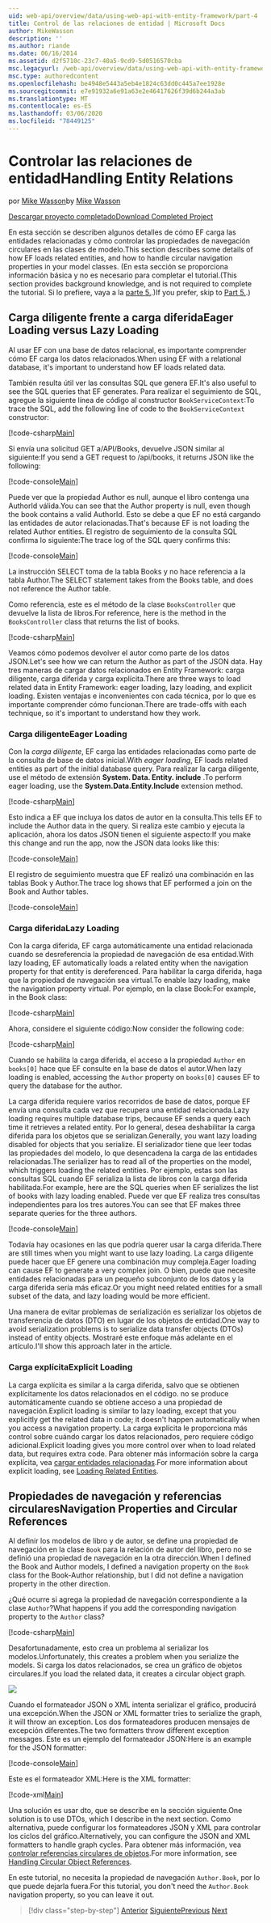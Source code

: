 ```yaml
---
uid: web-api/overview/data/using-web-api-with-entity-framework/part-4
title: Control de las relaciones de entidad | Microsoft Docs
author: MikeWasson
description: ''
ms.author: riande
ms.date: 06/16/2014
ms.assetid: d2f5710c-23c7-40a5-9cd9-5d0516570cba
msc.legacyurl: /web-api/overview/data/using-web-api-with-entity-framework/part-4
msc.type: authoredcontent
ms.openlocfilehash: be4948e5443a5eb4e1824c63dd0c445a7ee1928e
ms.sourcegitcommit: e7e91932a6e91a63e2e46417626f39d6b244a3ab
ms.translationtype: MT
ms.contentlocale: es-ES
ms.lasthandoff: 03/06/2020
ms.locfileid: "78449125"
---
```

# <a name="handling-entity-relations"></a><span data-ttu-id="d920a-102">Controlar las relaciones de entidad</span><span class="sxs-lookup"><span data-stu-id="d920a-102">Handling Entity Relations</span></span>

<span data-ttu-id="d920a-103">por [Mike Wasson](https://github.com/MikeWasson)</span><span class="sxs-lookup"><span data-stu-id="d920a-103">by [Mike Wasson](https://github.com/MikeWasson)</span></span>

[<span data-ttu-id="d920a-104">Descargar proyecto completado</span><span class="sxs-lookup"><span data-stu-id="d920a-104">Download Completed Project</span></span>](https://github.com/MikeWasson/BookService)

<span data-ttu-id="d920a-105">En esta sección se describen algunos detalles de cómo EF carga las entidades relacionadas y cómo controlar las propiedades de navegación circulares en las clases de modelo.</span><span class="sxs-lookup"><span data-stu-id="d920a-105">This section describes some details of how EF loads related entities, and how to handle circular navigation properties in your model classes.</span></span> <span data-ttu-id="d920a-106">(En esta sección se proporciona información básica y no es necesario para completar el tutorial.</span><span class="sxs-lookup"><span data-stu-id="d920a-106">(This section provides background knowledge, and is not required to complete the tutorial.</span></span> <span data-ttu-id="d920a-107">Si lo prefiere, vaya a la [parte 5.](part-5.md).)</span><span class="sxs-lookup"><span data-stu-id="d920a-107">If you prefer, skip to [Part 5.](part-5.md).)</span></span>

## <a name="eager-loading-versus-lazy-loading"></a><span data-ttu-id="d920a-108">Carga diligente frente a carga diferida</span><span class="sxs-lookup"><span data-stu-id="d920a-108">Eager Loading versus Lazy Loading</span></span>

<span data-ttu-id="d920a-109">Al usar EF con una base de datos relacional, es importante comprender cómo EF carga los datos relacionados.</span><span class="sxs-lookup"><span data-stu-id="d920a-109">When using EF with a relational database, it's important to understand how EF loads related data.</span></span>

<span data-ttu-id="d920a-110">También resulta útil ver las consultas SQL que genera EF.</span><span class="sxs-lookup"><span data-stu-id="d920a-110">It's also useful to see the SQL queries that EF generates.</span></span> <span data-ttu-id="d920a-111">Para realizar el seguimiento de SQL, agregue la siguiente línea de código al constructor `BookServiceContext`:</span><span class="sxs-lookup"><span data-stu-id="d920a-111">To trace the SQL, add the following line of code to the `BookServiceContext` constructor:</span></span>

[!code-csharp[Main](part-4/samples/sample1.cs)]

<span data-ttu-id="d920a-112">Si envía una solicitud GET a/API/Books, devuelve JSON similar al siguiente:</span><span class="sxs-lookup"><span data-stu-id="d920a-112">If you send a GET request to /api/books, it returns JSON like the following:</span></span>

[!code-console[Main](part-4/samples/sample2.cmd)]

<span data-ttu-id="d920a-113">Puede ver que la propiedad Author es null, aunque el libro contenga una AuthorId válida.</span><span class="sxs-lookup"><span data-stu-id="d920a-113">You can see that the Author property is null, even though the book contains a valid AuthorId.</span></span> <span data-ttu-id="d920a-114">Esto se debe a que EF no está cargando las entidades de autor relacionadas.</span><span class="sxs-lookup"><span data-stu-id="d920a-114">That's because EF is not loading the related Author entities.</span></span> <span data-ttu-id="d920a-115">El registro de seguimiento de la consulta SQL confirma lo siguiente:</span><span class="sxs-lookup"><span data-stu-id="d920a-115">The trace log of the SQL query confirms this:</span></span>

[!code-console[Main](part-4/samples/sample3.sql)]

<span data-ttu-id="d920a-116">La instrucción SELECT toma de la tabla Books y no hace referencia a la tabla Author.</span><span class="sxs-lookup"><span data-stu-id="d920a-116">The SELECT statement takes from the Books table, and does not reference the Author table.</span></span>

<span data-ttu-id="d920a-117">Como referencia, este es el método de la clase `BooksController` que devuelve la lista de libros.</span><span class="sxs-lookup"><span data-stu-id="d920a-117">For reference, here is the method in the `BooksController` class that returns the list of books.</span></span>

[!code-csharp[Main](part-4/samples/sample4.cs)]

<span data-ttu-id="d920a-118">Veamos cómo podemos devolver el autor como parte de los datos JSON.</span><span class="sxs-lookup"><span data-stu-id="d920a-118">Let's see how we can return the Author as part of the JSON data.</span></span> <span data-ttu-id="d920a-119">Hay tres maneras de cargar datos relacionados en Entity Framework: carga diligente, carga diferida y carga explícita.</span><span class="sxs-lookup"><span data-stu-id="d920a-119">There are three ways to load related data in Entity Framework: eager loading, lazy loading, and explicit loading.</span></span> <span data-ttu-id="d920a-120">Existen ventajas e inconvenientes con cada técnica, por lo que es importante comprender cómo funcionan.</span><span class="sxs-lookup"><span data-stu-id="d920a-120">There are trade-offs with each technique, so it's important to understand how they work.</span></span>

### <a name="eager-loading"></a><span data-ttu-id="d920a-121">Carga diligente</span><span class="sxs-lookup"><span data-stu-id="d920a-121">Eager Loading</span></span>

<span data-ttu-id="d920a-122">Con la *carga diligente*, EF carga las entidades relacionadas como parte de la consulta de base de datos inicial.</span><span class="sxs-lookup"><span data-stu-id="d920a-122">With *eager loading*, EF loads related entities as part of the initial database query.</span></span> <span data-ttu-id="d920a-123">Para realizar la carga diligente, use el método de extensión **System. Data. Entity. include** .</span><span class="sxs-lookup"><span data-stu-id="d920a-123">To perform eager loading, use the **System.Data.Entity.Include** extension method.</span></span>

[!code-csharp[Main](part-4/samples/sample5.cs)]

<span data-ttu-id="d920a-124">Esto indica a EF que incluya los datos de autor en la consulta.</span><span class="sxs-lookup"><span data-stu-id="d920a-124">This tells EF to include the Author data in the query.</span></span> <span data-ttu-id="d920a-125">Si realiza este cambio y ejecuta la aplicación, ahora los datos JSON tienen el siguiente aspecto:</span><span class="sxs-lookup"><span data-stu-id="d920a-125">If you make this change and run the app, now the JSON data looks like this:</span></span>

[!code-console[Main](part-4/samples/sample6.cmd)]

<span data-ttu-id="d920a-126">El registro de seguimiento muestra que EF realizó una combinación en las tablas Book y Author.</span><span class="sxs-lookup"><span data-stu-id="d920a-126">The trace log shows that EF performed a join on the Book and Author tables.</span></span>

[!code-console[Main](part-4/samples/sample7.cmd)]

### <a name="lazy-loading"></a><span data-ttu-id="d920a-127">Carga diferida</span><span class="sxs-lookup"><span data-stu-id="d920a-127">Lazy Loading</span></span>

<span data-ttu-id="d920a-128">Con la carga diferida, EF carga automáticamente una entidad relacionada cuando se desreferencia la propiedad de navegación de esa entidad.</span><span class="sxs-lookup"><span data-stu-id="d920a-128">With lazy loading, EF automatically loads a related entity when the navigation property for that entity is dereferenced.</span></span> <span data-ttu-id="d920a-129">Para habilitar la carga diferida, haga que la propiedad de navegación sea virtual.</span><span class="sxs-lookup"><span data-stu-id="d920a-129">To enable lazy loading, make the navigation property virtual.</span></span> <span data-ttu-id="d920a-130">Por ejemplo, en la clase Book:</span><span class="sxs-lookup"><span data-stu-id="d920a-130">For example, in the Book class:</span></span>

[!code-csharp[Main](part-4/samples/sample8.cs?highlight=6)]

<span data-ttu-id="d920a-131">Ahora, considere el siguiente código:</span><span class="sxs-lookup"><span data-stu-id="d920a-131">Now consider the following code:</span></span>

[!code-csharp[Main](part-4/samples/sample9.cs)]

<span data-ttu-id="d920a-132">Cuando se habilita la carga diferida, el acceso a la propiedad `Author` en `books[0]` hace que EF consulte en la base de datos el autor.</span><span class="sxs-lookup"><span data-stu-id="d920a-132">When lazy loading is enabled, accessing the `Author` property on `books[0]` causes EF to query the database for the author.</span></span>

<span data-ttu-id="d920a-133">La carga diferida requiere varios recorridos de base de datos, porque EF envía una consulta cada vez que recupera una entidad relacionada.</span><span class="sxs-lookup"><span data-stu-id="d920a-133">Lazy loading requires multiple database trips, because EF sends a query each time it retrieves a related entity.</span></span> <span data-ttu-id="d920a-134">Por lo general, desea deshabilitar la carga diferida para los objetos que se serializan.</span><span class="sxs-lookup"><span data-stu-id="d920a-134">Generally, you want lazy loading disabled for objects that you serialize.</span></span> <span data-ttu-id="d920a-135">El serializador tiene que leer todas las propiedades del modelo, lo que desencadena la carga de las entidades relacionadas.</span><span class="sxs-lookup"><span data-stu-id="d920a-135">The serializer has to read all of the properties on the model, which triggers loading the related entities.</span></span> <span data-ttu-id="d920a-136">Por ejemplo, estas son las consultas SQL cuando EF serializa la lista de libros con la carga diferida habilitada.</span><span class="sxs-lookup"><span data-stu-id="d920a-136">For example, here are the SQL queries when EF serializes the list of books with lazy loading enabled.</span></span> <span data-ttu-id="d920a-137">Puede ver que EF realiza tres consultas independientes para los tres autores.</span><span class="sxs-lookup"><span data-stu-id="d920a-137">You can see that EF makes three separate queries for the three authors.</span></span>

[!code-console[Main](part-4/samples/sample10.sql)]

<span data-ttu-id="d920a-138">Todavía hay ocasiones en las que podría querer usar la carga diferida.</span><span class="sxs-lookup"><span data-stu-id="d920a-138">There are still times when you might want to use lazy loading.</span></span> <span data-ttu-id="d920a-139">La carga diligente puede hacer que EF genere una combinación muy compleja.</span><span class="sxs-lookup"><span data-stu-id="d920a-139">Eager loading can cause EF to generate a very complex join.</span></span> <span data-ttu-id="d920a-140">O bien, puede que necesite entidades relacionadas para un pequeño subconjunto de los datos y la carga diferida sería más eficaz.</span><span class="sxs-lookup"><span data-stu-id="d920a-140">Or you might need related entities for a small subset of the data, and lazy loading would be more efficient.</span></span>

<span data-ttu-id="d920a-141">Una manera de evitar problemas de serialización es serializar los objetos de transferencia de datos (DTO) en lugar de los objetos de entidad.</span><span class="sxs-lookup"><span data-stu-id="d920a-141">One way to avoid serialization problems is to serialize data transfer objects (DTOs) instead of entity objects.</span></span> <span data-ttu-id="d920a-142">Mostraré este enfoque más adelante en el artículo.</span><span class="sxs-lookup"><span data-stu-id="d920a-142">I'll show this approach later in the article.</span></span>

### <a name="explicit-loading"></a><span data-ttu-id="d920a-143">Carga explícita</span><span class="sxs-lookup"><span data-stu-id="d920a-143">Explicit Loading</span></span>

<span data-ttu-id="d920a-144">La carga explícita es similar a la carga diferida, salvo que se obtienen explícitamente los datos relacionados en el código. no se produce automáticamente cuando se obtiene acceso a una propiedad de navegación.</span><span class="sxs-lookup"><span data-stu-id="d920a-144">Explicit loading is similar to lazy loading, except that you explicitly get the related data in code; it doesn't happen automatically when you access a navigation property.</span></span> <span data-ttu-id="d920a-145">La carga explícita le proporciona más control sobre cuándo cargar los datos relacionados, pero requiere código adicional.</span><span class="sxs-lookup"><span data-stu-id="d920a-145">Explicit loading gives you more control over when to load related data, but requires extra code.</span></span> <span data-ttu-id="d920a-146">Para obtener más información sobre la carga explícita, vea [cargar entidades relacionadas](https://msdn.microsoft.com/data/jj574232#explicit).</span><span class="sxs-lookup"><span data-stu-id="d920a-146">For more information about explicit loading, see [Loading Related Entities](https://msdn.microsoft.com/data/jj574232#explicit).</span></span>

## <a name="navigation-properties-and-circular-references"></a><span data-ttu-id="d920a-147">Propiedades de navegación y referencias circulares</span><span class="sxs-lookup"><span data-stu-id="d920a-147">Navigation Properties and Circular References</span></span>

<span data-ttu-id="d920a-148">Al definir los modelos de libro y de autor, se define una propiedad de navegación en la clase `Book` para la relación de autor del libro, pero no se definió una propiedad de navegación en la otra dirección.</span><span class="sxs-lookup"><span data-stu-id="d920a-148">When I defined the Book and Author models, I defined a navigation property on the `Book` class for the Book-Author relationship, but I did not define a navigation property in the other direction.</span></span>

<span data-ttu-id="d920a-149">¿Qué ocurre si agrega la propiedad de navegación correspondiente a la clase `Author`?</span><span class="sxs-lookup"><span data-stu-id="d920a-149">What happens if you add the corresponding navigation property to the `Author` class?</span></span>

[!code-csharp[Main](part-4/samples/sample11.cs?highlight=7)]

<span data-ttu-id="d920a-150">Desafortunadamente, esto crea un problema al serializar los modelos.</span><span class="sxs-lookup"><span data-stu-id="d920a-150">Unfortunately, this creates a problem when you serialize the models.</span></span> <span data-ttu-id="d920a-151">Si carga los datos relacionados, se crea un gráfico de objetos circulares.</span><span class="sxs-lookup"><span data-stu-id="d920a-151">If you load the related data, it creates a circular object graph.</span></span>

![](part-4/_static/image1.png)

<span data-ttu-id="d920a-152">Cuando el formateador JSON o XML intenta serializar el gráfico, producirá una excepción.</span><span class="sxs-lookup"><span data-stu-id="d920a-152">When the JSON or XML formatter tries to serialize the graph, it will throw an exception.</span></span> <span data-ttu-id="d920a-153">Los dos formateadores producen mensajes de excepción diferentes.</span><span class="sxs-lookup"><span data-stu-id="d920a-153">The two formatters throw different exception messages.</span></span> <span data-ttu-id="d920a-154">Este es un ejemplo del formateador JSON:</span><span class="sxs-lookup"><span data-stu-id="d920a-154">Here is an example for the JSON formatter:</span></span>

[!code-console[Main](part-4/samples/sample12.cmd)]

<span data-ttu-id="d920a-155">Este es el formateador XML:</span><span class="sxs-lookup"><span data-stu-id="d920a-155">Here is the XML formatter:</span></span>

[!code-xml[Main](part-4/samples/sample13.xml)]

<span data-ttu-id="d920a-156">Una solución es usar dto, que se describe en la sección siguiente.</span><span class="sxs-lookup"><span data-stu-id="d920a-156">One solution is to use DTOs, which I describe in the next section.</span></span> <span data-ttu-id="d920a-157">Como alternativa, puede configurar los formateadores JSON y XML para controlar los ciclos del gráfico.</span><span class="sxs-lookup"><span data-stu-id="d920a-157">Alternatively, you can configure the JSON and XML formatters to handle graph cycles.</span></span> <span data-ttu-id="d920a-158">Para obtener más información, vea [controlar referencias circulares de objetos](../../formats-and-model-binding/json-and-xml-serialization.md#handling_circular_object_references).</span><span class="sxs-lookup"><span data-stu-id="d920a-158">For more information, see [Handling Circular Object References](../../formats-and-model-binding/json-and-xml-serialization.md#handling_circular_object_references).</span></span>

<span data-ttu-id="d920a-159">En este tutorial, no necesita la propiedad de navegación `Author.Book`, por lo que puede dejarla fuera.</span><span class="sxs-lookup"><span data-stu-id="d920a-159">For this tutorial, you don't need the `Author.Book` navigation property, so you can leave it out.</span></span>

> [!div class="step-by-step"]
> <span data-ttu-id="d920a-160">[Anterior](part-3.md)
> [Siguiente](part-5.md)</span><span class="sxs-lookup"><span data-stu-id="d920a-160">[Previous](part-3.md)
[Next](part-5.md)</span></span>
